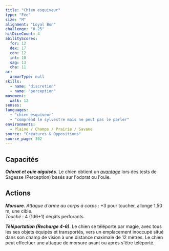 ```yaml
---
title: "Chien esquiveur"
type: "Fée"
size: "M"
alignment: "Loyal Bon"
challenge: "0.25"
hitDiceCount: 4
abilityScores:
  for: 12
  dex: 17
  con: 12
  int: 10
  sag: 13
  cha: 11
ac: 
  armorType: null
skills: 
  - name: "discretion"
  - name: "perception"
movement: 
  walk: 12
senses: 
languages: 
  - "chien esquiveur"
  - "comprend le sylvestre mais ne peut pas le parler"
environments:
  - Plaine / Champs / Prairie / Savane
source: "Créatures & Oppositions"
source_page: 302
---
```

## Capacités
_**Odorat et ouïe aiguisés**_. Le chien obtient un [_avantage_](/utiliser-les-caracteristiques/#avantage-et-desavantage) lors des tests de Sagesse (Perception) basés sur l'odorat ou l'ouïe.

## Actions
_**Morsure**_. _Attaque d'arme au corps à corps_ : +3 pour toucher, allonge 1,50 m, une cible.  
_Touché_ : 4 (1d6+1) dégâts perforants.

_**Téléportation (Recharge 4-6)**_. Le chien se téléporte par magie, avec tous les ses objets équipés et transportés, vers un emplacement inoccupé situé dans son champ de vision à une distance maximale de 12 mètres. Le chien peut effectuer une attaque de morsure avant ou après s'être téléporté.
